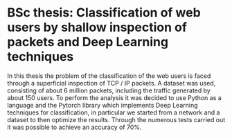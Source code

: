 # BSc thesis: Classification of web users by shallow inspection of packets and Deep Learning techniques
In this thesis the problem of the classification of the web users is faced through a superficial inspection of TCP / IP packets. A dataset was used, consisting of about 6 million packets, including the traffic generated by about 150 users. To perform the analysis it was decided to use Python as a language and the Pytorch library which implements Deep Learning techniques for classification, in particular we started from a network and a dataset to then optimize the results. Through the numerous tests carried out it was possible to achieve an accuracy of 70%.


